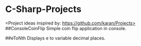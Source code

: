 # C-Sharp-Projects

<Project ideas inspired by: https://github.com/karan/Projects>
##ConsoleCoinFlip
Simple coin flip application in console.

##eToNth
Displays e to variable decimal places.

